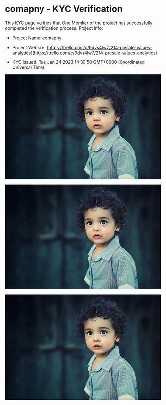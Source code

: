 # comapny - KYC Verification
		


This KYC page verifies that One Member of the project has successfully completed the verification process. Project info:
		


- Project Name: comapny
		

- Project Website: [https://trello.com/c/9dvs4lw7/214-presale-values-analytics](https://trello.com/c/9dvs4lw7/214-presale-values-analytics)
		

- KYC Issued: Tue Jan 24 2023 14:00:58 GMT+0000 (Coordinated Universal Time)
		


![This is an face image](./personFace.png)
		

![This is an cnic image](./cnicImage.png)
		

![This is an passport image](./passportImage.png)
	